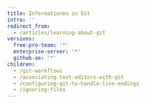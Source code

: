 ```yaml
---
title: Informationen zu Git
intro: ''
redirect_from:
  - /articles/learning-about-git
versions:
  free-pro-team: '*'
  enterprise-server: '*'
  github-ae: '*'
children:
  - /git-workflows
  - /associating-text-editors-with-git
  - /configuring-git-to-handle-line-endings
  - /ignoring-files
---
```


